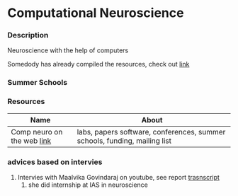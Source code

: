 # Computational Neuroscience
### Description
Neuroscience with the help of computers

Somedody has already compiled the resources, check out [link](https://github.com/OpenSourceBrain/OSB_Documentation/blob/master/contents/Help/Background_Information/02_Introduction_to_Computational_Neuroscience.md)

### Summer Schools




### Resources

| Name | About |
|-----|------|
| Comp neuro on the web [link](https://compneuroweb.com/) | labs, papers software, conferences, summer schools, funding, mailing list |


### advices based on intervies
1. Intervies with Maalvika Govindaraj on youtube, see report [trasnscript](https://guindytimes.com/articles/university-admit-series-an-interview-with-maalavika-govindarajan)
    1. she did internship at IAS in neuroscience